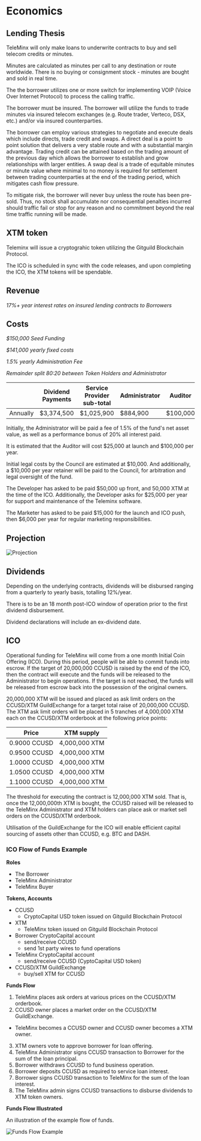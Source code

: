 # Economics

## Lending Thesis 

TeleMinx will only make loans to underwrite contracts to buy and sell telecom credits or minutes.

Minutes are calculated as minutes per call to any destination or route worldwide. There is no buying or consignment stock - minutes are bought and sold in real time.

The the borrower utilizes one or more switch for implementing VOIP (Voice Over Internet Protocol) to process the calling traffic.

The borrower must be insured. The borrower will utilize the funds to trade minutes via insured telecom exchanges (e.g. Route trader, Verteco, DSX, etc.) and/or via insured counterparties.

The borrower can employ various strategies to negotiate and execute deals which include directs, trade credit and swaps. A direct deal is a point to point solution that delivers a very stable route and with a substantial margin advantage. Trading credit can be attained based on the trading amount of the previous day which allows the borrower to establish and grow relationships with larger entities. A swap deal is a trade of equitable minutes or minute value where minimal to no money is required for settlement between trading counterparties at the end of the trading period, which mitigates cash flow pressure.

To mitigate risk, the borrower will never buy unless the route has been pre-sold.  Thus, no stock shall accumulate nor consequential penalties incurred should traffic fail or stop for any reason and no commitment beyond the real time traffic running will be made.

## XTM token

Teleminx will issue a cryptograhic token utilizing the Gitguild Blockchain Protocol.

The ICO is scheduled in sync with the code releases, and upon completing the ICO, the XTM tokens will be spendable.

## Revenue

*17%+ year interest rates on insured lending contracts to Borrowers*

## Costs

*$150,000 Seed Funding*

*$141,000 yearly fixed costs*

*1.5% yearly Administration Fee*

*Remainder split 80:20 between Token Holders and Administrator*

|          | Dividend Payments | Service Provider sub-total | Administrator | Auditor  | Council | Developer | Marketer | Token Holder |
|----------|-------------------|------------------------|---------------|----------|---------|-----------|----------|--------------|
| Annually | $3,374,500        | $1,025,900             | $884,900      | $100,000 | $10,000 | $25,000   | $6,000   | $2,348,600   |

Initially, the Administrator will be paid a fee of 1.5% of the fund's net asset value, as well as a performance bonus of 20% all interest paid.

It is estimated that the Auditor will cost $25,000 at launch and $100,000 per year.

Initial legal costs by the Council are estimated at $10,000. And additionally, a $10,000 per year retainer will be paid to the Council, for arbitration and legal oversight of the fund.

The Developer has asked to be paid $50,000 up front, and 50,000 XTM at the time of the ICO. Additionally, the Developer asks for $25,000 per year for support and maintenance of the Teleminx software.

The Marketer has asked to be paid $15,000 for the launch and ICO push, then $6,000 per year for regular marketing responsibilities.


## Projection

![Projection](http://i.imgur.com/yICUqQ8.jpg)

## Dividends

Depending on the underlying contracts, dividends will be disbursed ranging from a quarterly to yearly basis, totalling 12%/year.

There is to be an 18 month post-ICO window of operation prior to the first dividend disbursement.

Dividend declarations will include an ex-dividend date.

## ICO

Operational funding for TeleMinx will come from a one month Initial Coin Offering (ICO). During this period, people will be able to commit funds into escrow. If the target of 20,000,000 CCUSD is raised by the end of the ICO, then the contract will execute and the funds will be released to the Administrator to begin operations. If the target is not reached, the funds will be released from escrow back into the possession of the original owners.

20,000,000 XTM will be issued and placed as ask limit orders on the CCUSD/XTM GuildExchange for a target total raise of 20,000,000 CCUSD. The XTM ask limit orders will be placed in 5 tranches of 4,000,000 XTM each on the CCUSD/XTM orderbook at the following price points:

| Price        | XTM supply    |
|--------------|---------------|
| 0.9000 CCUSD | 4,000,000 XTM |
| 0.9500 CCUSD | 4,000,000 XTM |
| 1.0000 CCUSD | 4,000,000 XTM |
| 1.0500 CCUSD | 4,000,000 XTM |
| 1.1000 CCUSD | 4,000,000 XTM |

The threshold for executing the contract is 12,000,000 XTM sold. That is, once the 12,000,000th XTM is bought, the CCUSD raised will be released to the TeleMinx Administrator and XTM holders can place ask or market sell orders on the CCUSD/XTM orderbook.

Utilisation of the GuildExchange for the ICO will enable efficient capital sourcing of assets other than CCUSD, e.g. BTC and DASH.

### ICO Flow of Funds Example

**Roles**
+ The Borrower
+ TeleMinx Administrator
+ TeleMinx Buyer

**Tokens, Accounts**
+ CCUSD
  * CryptoCapital USD token issued on Gitguild Blockchain Protocol
+ XTM 
  * TeleMinx token issued on Gitguild Blockchain Protocol
+ Borrower CryptoCapital account
  * send/receive CCUSD
  * send 1st party wires to fund operations
+ TeleMinx CryptoCapital account
  * send/receive CCUSD (CyptoCapital USD token)
+ CCUSD/XTM GuildExchange
  * buy/sell XTM for CCUSD

**Funds Flow**

1. TeleMinx places ask orders at various prices on the CCUSD/XTM orderbook.
2. CCUSD owner places a market order on the CCUSD/XTM GuildExchange.
  * TeleMinx becomes a CCUSD owner and CCUSD owner becomes a XTM owner.
3. XTM owners vote to approve borrower for loan offering.
4. TeleMinx Administrator signs CCUSD transaction to Borrower for the sum of the loan principal.
5. Borrower withdraws CCUSD to fund business operation.
6. Borrower deposits CCUSD as required to service loan interest.
7. Borrower signs CCUSD transaction to TeleMinx for the sum of the loan interest.
8. The TeleMinx admin signs CCUSD transactions to disburse dividends to XTM token owners.

**Funds Flow Illustrated**

An illustration of the example flow of funds.

![Funds Flow Example](http://i.imgur.com/rEPvKWJ.png)


